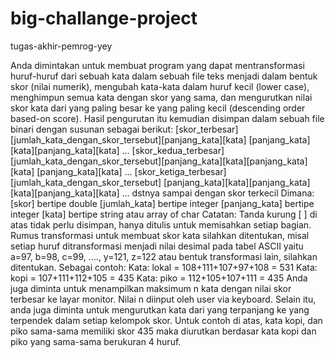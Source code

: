 # big-challange-project
tugas-akhir-pemrog-yey

Anda dimintakan untuk membuat program yang dapat mentransformasi huruf-huruf
dari sebuah kata dalam sebuah file teks menjadi dalam bentuk skor (nilai numerik),
mengubah kata-kata dalam huruf kecil (lower case), menghimpun semua kata dengan
skor yang sama, dan mengurutkan nilai skor kata dari yang paling besar ke yang paling
kecil (descending order based-on score). Hasil pengurutan itu kemudian disimpan
dalam sebuah file binari dengan susunan sebagai berikut:
[skor_terbesar][jumlah_kata_dengan_skor_tersebut][panjang_kata][kata] [panjang_kata]
[kata][panjang_kata][kata] … [skor_kedua_terbesar]
[jumlah_kata_dengan_skor_tersebut][panjang_kata][kata][panjang_kata][kata]
[panjang_kata][kata] … [skor_ketiga_terbesar][jumlah_kata_dengan_skor_tersebut]
[panjang_kata][kata][panjang_kata][kata][panjang_kata][kata] … dstnya sampai dengan
skor terkecil
Dimana:
[skor] bertipe double
[jumlah_kata] bertipe integer
[panjang_kata] bertipe integer
[kata] bertipe string atau array of char
Catatan: Tanda kurung [ ] di atas tidak perlu disimpan, hanya ditulis untuk memisahkan
setiap bagian.
Rumus transformasi untuk membuat skor kata silahkan ditentukan, misal setiap huruf
ditransformasi menjadi nilai desimal pada tabel ASCII yaitu a=97, b=98, c=99, …., y=121,
z=122 atau bentuk transformasi lain, silahkan ditentukan.
Sebagai contoh:
Kata: lokal = 108+111+107+97+108 = 531
Kata: kopi = 107+111+112+105 = 435
Kata: piko = 112+105+107+111 = 435
Anda juga diminta untuk menampilkan maksimum n kata dengan nilai skor terbesar ke
layar monitor. Nilai n diinput oleh user via keyboard. Selain itu, anda juga diminta untuk
mengurutkan kata dari yang terpanjang ke yang terpendek dalam setiap kelompok skor.
Untuk contoh di atas, kata kopi, dan piko sama-sama memiliki skor 435 maka diurutkan
berdasar kata kopi dan piko yang sama-sama berukuran 4 huruf.
